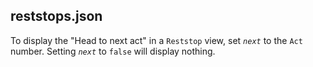 ## reststops.json

To display the "Head to next act" in a `Reststop` view, set *`next`* to the `Act` number. Setting *`next`* to `false` will display nothing.
